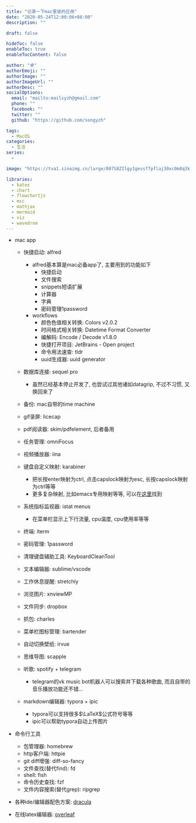 ```yaml
---
title: "记录一下mac里装的应用"
date: "2020-05-24T12:00:06+08:00"
description: ""

draft: false

hideToc: false
enableToc: true
enableTocContent: false

author: "卓"
authorEmoji: ""
authorImage: ""
authorImageUrl: ""
authorDesc: ""
socialOptions:
  email: "mailto:mailsyzh@gmail.com"
  phone: ""
  facebook: ""
  twitter: ""
  github: "https://github.com/songyzh"

tags:
  - MacOS
categories:
  - 生活
series:
  -

image: "https://tva1.sinaimg.cn/large/007S8ZIlgy1gevsf7pflaj30xc0m8q3k.jpg"

libraries:
  - katex
  - chart
  - flowchartjs
  - msc
  - mathjax
  - mermaid
  - viz
  - wavedrom
---
```


-   mac app

    -   快捷启动: alfred
        -   alfred基本算是mac必备app了, 主要用到的功能如下
            -   快捷启动
            -   文件搜索
            -   snippets短语扩展
            -   计算器
            -   字典
            -   密码管理1password
        -   workflows
            -   颜色色值相关转换: Colors v2.0.2
            -   时间格式相关转换: Datetime Format Converter
            -   编解码: Encode / Decode v1.8.0
            -   快捷打开项目: JetBrains - Open project
            -   命令用法速查: tldr
            -   uuid生成器: uuid generator

    -   数据库连接: sequel pro
        -   虽然已经基本停止开发了, 也尝试过其他诸如datagrip, 不过不习惯, 又换回来了
    -   备份: mac自带的time machine
    -   gif录屏: licecap
    -   pdf阅读器: skim/pdfelement, 后者备用
    -   任务管理: omniFocus
    -   视频播放器: iina
    -   键盘自定义映射: karabiner
        -   把长按enter映射为ctrl, 点击capslock映射为esc, 长按capslock映射为ctrl等等
        -   更多复杂映射, 比如emacs专用映射等等, 可以在[这里](https://ke-complex-modifications.pqrs.org/)找到
    -   系统指标监视器: istat menus
        -   在菜单栏显示上下行流量, cpu温度, cpu使用率等等
    -   终端: iterm
    -   密码管理: 1password
    -   清理键盘辅助工具: KeyboardCleanTool
    -   文本编辑器: sublime/vscode
    -   工作休息提醒: stretchly
    -   浏览图片: xnviewMP
    -   文件同步: dropbox
    -   抓包: charles
    -   菜单栏图标管理: bartender
    -   自动切换壁纸: irvue
    -   思维导图: scapple
    -   听歌: spotify + telegram
        -   telegram的vk music bot机器人可以搜索并下载各种歌曲, 而且自带的音乐播放功能还不错...
    -   markdown编辑器: typora + ipic
        -   typora可以支持很多$\LaTeX$公式符号等等
        -   ipic可以帮助typora自动上传图片

-   命令行工具

    -   包管理器: homebrew
    -   http客户端: httpie
    -   git diff增强: diff-so-fancy
    -   文件查找(替代find): fd
    -   shell: fish
    -   命令历史查找: fzf
    -   文件内容搜索(替代grep): ripgrep

-   各种ide/编辑器配色方案: [dracula](https://draculatheme.com/)

-   在线latex编辑器: [overleaf](https://www.overleaf.com/)


